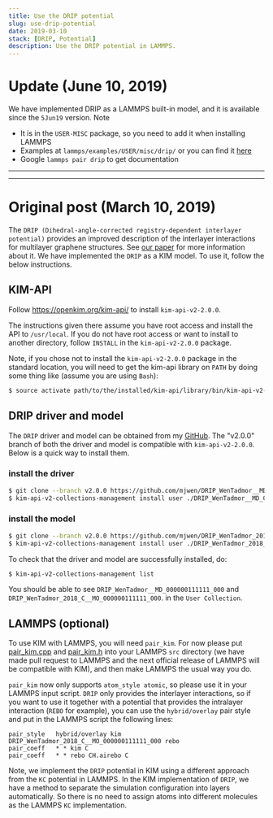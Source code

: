 ```yaml
---
title: Use the DRIP potential
slug: use-drip-potential
date: 2019-03-10
stack: [DRIP, Potential]
description: Use the DRIP potential in LAMMPS.
---
```


# Update (June 10, 2019)

We have implemented DRIP as a LAMMPS built-in model, and it is available since
the `5Jun19` version. Note
- It is in the `USER-MISC` package, so you need to add it when installing LAMMPS
- Examples at `lammps/examples/USER/misc/drip/` or you can find it
  [here](https://github.com/lammps/lammps/tree/master/examples/USER/misc/drip)
- Google `lammps pair drip` to get documentation


--------------------------------------------------------------------------------
--------------------------------------------------------------------------------

# Original post (March 10, 2019)

The `DRIP (Dihedral-angle-corrected registry-dependent interlayer potential)`
provides an improved description of the interlayer interactions for multilayer
graphene structures.
See [our paper](https://doi.org/10.1103/physrevb.98.235404) for more information
about it. We have implemented the `DRIP` as a KIM model.
To use it, follow the below instructions.

## KIM-API
Follow <https://openkim.org/kim-api/> to install `kim-api-v2-2.0.0`.

The instructions given there assume you have root access and install the API to
`/usr/local`.
If you do not have root access or want to install to another directory, follow
`INSTALL` in the `kim-api-v2-2.0.0` package.

Note, if you chose not to install the `kim-api-v2-2.0.0` package in the standard
location, you will need to get the kim-api library on `PATH` by doing some thing
like (assume you are using `Bash`):
```bash
$ source activate path/to/the/installed/kim-api/library/bin/kim-api-v2-activate
```

## DRIP driver and model
The `DRIP` driver and model can be obtained from my [GitHub](https://github.com/mjwen).
The "v2.0.0" branch of both the driver and model is compatible with `kim-api-v2-2.0.0`.
Below is a quick way to install them.

### install the driver
```bash
$ git clone --branch v2.0.0 https://github.com/mjwen/DRIP_WenTadmor__MD_000000111111_000.git
$ kim-api-v2-collections-management install user ./DRIP_WenTadmor__MD_000000111111_000
```

### install the model
```bash
$ git clone --branch v2.0.0 https://github.com/mjwen/DRIP_WenTadmor_2018_C__MO_000000111111_000.git
$ kim-api-v2-collections-management install user ./DRIP_WenTadmor_2018_C__MO_000000111111_000
```

To check that the driver and model are successfully installed, do:
```bash
$ kim-api-v2-collections-management list
```
You should be able to see
`DRIP_WenTadmor__MD_000000111111_000` and `DRIP_WenTadmor_2018_C__MO_000000111111_000`.
in the `User Collection`.


## LAMMPS (optional)

To use KIM with LAMMPS, you will need `pair_kim`.
For now please put [pair_kim.cpp](https://mjwen.github.io/files/pair_kim.cpp)
and [pair_kim.h](https://mjwen.github.io/files/pair_kim.h) into your LAMMPS
`src` directory (we have made pull request to LAMMPS and the next official
release of LAMMPS will be compatible with KIM), and then make LAMMPS the usual
way you do.

`pair_kim` now only supports `atom_style atomic`, so please use it in your
LAMMPS input script.
`DRIP` only provides the interlayer interactions, so if you want to use it
together with a potential that provides the intralayer interaction (`REBO` for
example), you can use the `hybrid/overlay` pair style and put in the LAMMPS
script the following lines:
```
pair_style   hybrid/overlay kim DRIP_WenTadmor_2018_C__MO_000000111111_000 rebo
pair_coeff   * * kim C
pair_coeff   * * rebo CH.airebo C
```

Note, we implement the `DRIP` potential in KIM using a different approach from
the `KC` potential in LAMMPS.
In the KIM implementation of `DRIP`, we have a method to separate the simulation
configuration into layers automatically.
So there is no need to assign atoms into different molecules as the LAMMPS `KC`
implementation.
